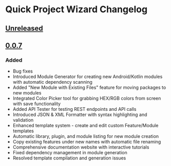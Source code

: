 <!-- Keep a Changelog guide -> https://keepachangelog.com -->

# Quick Project Wizard Changelog

## [Unreleased]

## [0.0.7]

### Added

- Bug fixes
- Introduced Module Generator for creating new Android/Kotlin modules with automatic dependency scanning
- Added "New Module with Existing Files" feature for moving packages to new modules
- Integrated Color Picker tool for grabbing HEX/RGB colors from screen with save functionality
- Added API Tester for testing REST endpoints and API calls
- Introduced JSON & XML Formatter with syntax highlighting and validation
- Enhanced template system - create and edit custom Feature/Module templates
- Automatic library, plugin, and module listing for new module creation
- Copy existing features under new names with automatic file renaming
- Comprehensive documentation website with interactive tutorials
- Fixed dependency management in module generation
- Resolved template compilation and generation issues

[Unreleased]: https://github.com/cnrture/QuickProjectWizard/compare/v0.0.7...HEAD
[0.0.7]: https://github.com/cnrture/QuickProjectWizard/commits/v0.0.7
[0.0.6]: https://github.com/cnrture/QuickProjectWizard/commits/v0.0.6
[0.0.5]: https://github.com/cnrture/QuickProjectWizard/commits/v0.0.5
[0.0.4]: https://github.com/cnrture/QuickProjectWizard/commits/v0.0.4
[0.0.3]: https://github.com/cnrture/QuickProjectWizard/commits/v0.0.3
